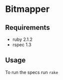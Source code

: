 # Bitmapper

## Requirements

- ruby   2.1.2
- rspec 1.3

## Usage

To run the specs run 
    `rake`